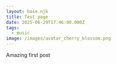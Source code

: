 ```yaml
---
layout: base.njk
title: Test page
date: 2025-06-29T17:46:00.000Z
tags:
  - music
image: /images/avatar_cherry_blossom.png
---
```

Amazing first post

